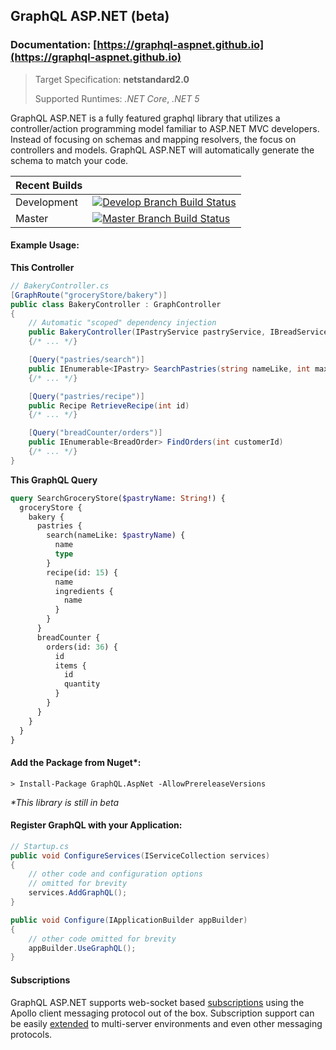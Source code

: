 ## GraphQL ASP.NET (beta)

### Documentation: [https://graphql-aspnet.github.io](https://graphql-aspnet.github.io)

> Target Specification: **netstandard2.0**
>
> Supported Runtimes:  _.NET Core_, _.NET 5_


GraphQL ASP.NET is a fully featured graphql library that utilizes a controller/action programming model familiar to ASP.NET MVC developers. Instead of focusing on schemas and mapping resolvers, the focus on controllers and models. GraphQL ASP.NET will automatically generate the schema to match your code.

| Recent Builds |                                                                                                                                                                                                                                                                    |
| ------------- | ------------------------------------------------------------------------------------------------------------------------------------------------------------------------------------------------------------------------------------------------------------------ |
| Development   | [![Develop Branch Build Status](https://dev.azure.com/graphqlaspnet/GraphQL%20ASP.NET/_apis/build/status/CI%20%26%20Deployment%20Build?branchName=develop)](https://dev.azure.com/graphqlaspnet/GraphQL%20ASP.NET/_build/latest?definitionId=4&branchName=develop) |
| Master        | [![Master Branch Build Status](https://dev.azure.com/graphqlaspnet/GraphQL%20ASP.NET/_apis/build/status/CI%20%26%20Deployment%20Build?branchName=master)](https://dev.azure.com/graphqlaspnet/GraphQL%20ASP.NET/_build/latest?definitionId=4&branchName=master)    |

#### Example Usage:

**This Controller**

```csharp
// BakeryController.cs
[GraphRoute("groceryStore/bakery")]
public class BakeryController : GraphController
{
    // Automatic "scoped" dependency injection
    public BakeryController(IPastryService pastryService, IBreadService breadService)
    {/* ... */}

    [Query("pastries/search")]
    public IEnumerable<IPastry> SearchPastries(string nameLike, int maxResults = 50)
    {/* ... */}

    [Query("pastries/recipe")]
    public Recipe RetrieveRecipe(int id)
    {/* ... */}

    [Query("breadCounter/orders")]
    public IEnumerable<BreadOrder> FindOrders(int customerId)
    {/* ... */}
}
```

**This GraphQL Query**

```graphql
query SearchGroceryStore($pastryName: String!) {
  groceryStore {
    bakery {
      pastries {
        search(nameLike: $pastryName) {
          name
          type
        }
        recipe(id: 15) {
          name
          ingredients {
            name
          }
        }
      }
      breadCounter {
        orders(id: 36) {
          id
          items {
            id
            quantity
          }
        }
      }
    }
  }
}
```

#### Add the Package from Nuget*:
```
> Install-Package GraphQL.AspNet -AllowPrereleaseVersions
```
_*This library is still in beta_

#### Register GraphQL with your Application:

```csharp
// Startup.cs
public void ConfigureServices(IServiceCollection services)
{
    // other code and configuration options
    // omitted for brevity    
    services.AddGraphQL();
}

public void Configure(IApplicationBuilder appBuilder)
{
    // other code omitted for brevity
    appBuilder.UseGraphQL();
}
```

#### Subscriptions
GraphQL ASP.NET supports web-socket based [subscriptions](https://graphql-aspnet.github.io/docs/advanced/subscriptions) using the Apollo client messaging protocol out of the box. Subscription support can be easily [extended](https://graphql-aspnet.github.io/docs/advanced/subscriptions#scaling-subscription-servers) to multi-server environments and even other messaging protocols.

